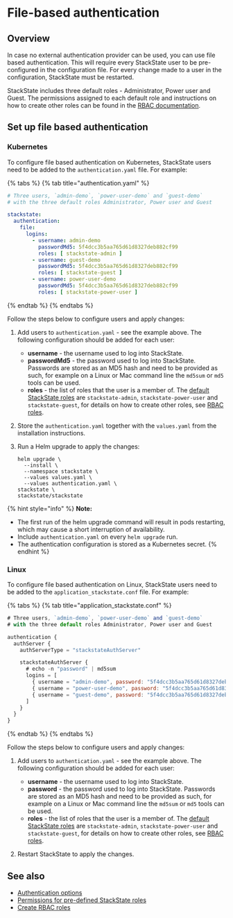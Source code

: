 # File-based authentication

## Overview

In case no external authentication provider can be used, you can use file based authentication. This will require every StackState user to be pre-configured in the configuration file. For every change made to a user in the configuration, StackState must be restarted.

StackState includes three default roles - Administrator, Power user and Guest. The permissions assigned to each default role and instructions on how to create other roles can be found in the [RBAC documentation](/configure/security/rbac/role_based_access_control.md).

## Set up file based authentication

### Kubernetes

To configure file based authentication on Kubernetes, StackState users need to be added to the `authentication.yaml` file. For example:

{% tabs %}
{% tab title="authentication.yaml" %}
```yaml
# Three users, `admin-demo`, `power-user-demo` and `guest-demo`
# with the three default roles Administrator, Power user and Guest

stackstate:
  authentication:
    file:
      logins:
        - username: admin-demo
          passwordMd5: 5f4dcc3b5aa765d61d8327deb882cf99
          roles: [ stackstate-admin ]
        - username: guest-demo
          passwordMd5: 5f4dcc3b5aa765d61d8327deb882cf99
          roles: [ stackstate-guest ]
        - username: power-user-demo
          passwordMd5: 5f4dcc3b5aa765d61d8327deb882cf99
          roles: [ stackstate-power-user ]  
```
{% endtab %}
{% endtabs %}

Follow the steps below to configure users and apply changes:

1. Add users to `authentication.yaml` - see the example above. The following configuration should be added for each user:
    - **username** - the username used to log into StackState.
    - **passwordMd5** - the password used to log into StackState. Passwords are stored as an MD5 hash and need to be provided as such, for example on a Linux or Mac command line the `md5sum` or `md5` tools can be used.
    - **roles** - the list of roles that the user is a member of. The [default StackState roles](/configure/security/rbac/rbac_permissions.md#predefined-roles) are `stackstate-admin`, `stackstate-power-user` and `stackstate-guest`, for details on how to create other roles, see [RBAC roles](/configure/security/rbac/rbac_roles.md).

2. Store the `authentication.yaml` together with the `values.yaml` from the installation instructions.

3. Run a Helm upgrade to apply the changes:
    ```
    helm upgrade \
      --install \
      --namespace stackstate \
      --values values.yaml \
      --values authentication.yaml \
    stackstate \
    stackstate/stackstate
    ```

{% hint style="info" %}
**Note:**
* The first run of the helm upgrade command will result in pods restarting, which may cause a short interruption of availability.
* Include `authentication.yaml` on every `helm upgrade` run.
* The authentication configuration is stored as a Kubernetes secret.
{% endhint %}

### Linux

To configure file based authentication on Linux, StackState users need to be added to the `application_stackstate.conf` file. For example:

{% tabs %}
{% tab title="application_stackstate.conf" %}

```javascript
# Three users, `admin-demo`, `power-user-demo` and `guest-demo`
# with the three default roles Administrator, Power user and Guest

authentication {
  authServer {
    authServerType = "stackstateAuthServer"

    stackstateAuthServer {
      # echo -n "password" | md5sum
      logins = [
        { username = "admin-demo", password: "5f4dcc3b5aa765d61d8327deb882cf99", roles = ["stackstate-admin"] }
        { username = "power-user-demo", password: "5f4dcc3b5aa765d61d8327deb882cf99", roles = ["stackstate-power-user"] }
        { username = "guest-demo", password: "5f4dcc3b5aa765d61d8327deb882cf99", roles = ["stackstate-guest"] }
      ]
    }
  }
}
```
{% endtab %}
{% endtabs %}

Follow the steps below to configure users and apply changes:

1. Add users to `authentication.yaml` - see the example above. The following configuration should be added for each user:
    - **username** - the username used to log into StackState.
    - **password** - the password used to log into StackState. Passwords are stored as an MD5 hash and need to be provided as such, for example on a Linux or Mac command line the `md5sum` or `md5` tools can be used.
    - **roles** - the list of roles that the user is a member of. The [default StackState roles](/configure/security/rbac/rbac_permissions.md#predefined-roles) are `stackstate-admin`, `stackstate-power-user` and `stackstate-guest`, for details on how to create other roles, see [RBAC roles](/configure/security/rbac/rbac_roles.md).

2. Restart StackState to apply the changes.


## See also

- [Authentication options](/configure/security/authentication/authentication_options.md)
- [Permissions for pre-defined StackState roles](/configure/security/rbac/rbac_permissions.md#predefined-roles)
- [Create RBAC roles](/configure/security/rbac/rbac_roles.md)